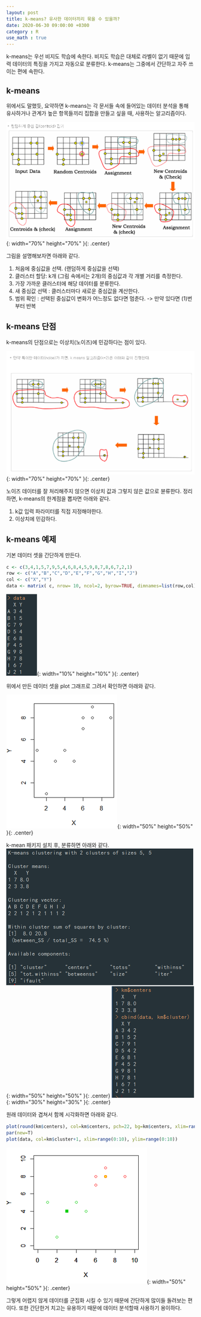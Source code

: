 ```yaml
---
layout: post
title: k-means? 유사한 데이터끼리 묶을 수 있을까?
date: 2020-06-30 09:00:00 +0300
category : R
use_math : true
---   
```


k-means는 우선 비지도 학습에 속한다. 비지도 학습은 대체로 라벨이 없기 때문에 입력 데이터의 특징을 가지고 자동으로 분류한다. k-means는 그중에서 간단하고 자주 쓰이는 편에 속한다.

## k-means

위에서도 말했듯, 요약하면 k-means는 각 문서들 속에 들어있는 데이터 분석을 통해 유사하거나 관계가 높은 항목들끼리 집합을 만들고 싶을 때, 사용하는 알고리즘이다. 

![k-means](/public/img/k-means.png){: width="70%" height="70%" }{: .center}

그림을 설명해보자면 아래와 같다.

1. 처음에 중심값을 선택. (랜덤하게 중심값을 선택)
2. 클러스터 할당: k개 (그림 속에서는 2개)의 중심값과 각 개별 거리를 측정한다.
3. 가장 가까운 클러스터에 해당 데이터를 분류한다.
4. 새 중심값 선택 : 클러스터마다 새로운 중심값을 계산한다.
5. 범위 확인 : 선택된 중심값이 변화가 어느정도 없다면 멈춘다. 
     -> 만약 있다면 (1)번부터 반복

## k-means 단점 

k-means의 단점으로는 이상치(노이즈)에 민감하다는 점이 있다.  

![k-means2](/public/img/k-means2.png){: width="70%" height="70%" }{: .center}

노이즈 데이터를 잘 처리해주지 않으면 이상치 값과 그렇지 않은 값으로 뷴류한다. 
정리하면, k-means의 한계점을 뽑자면 아래와 같다.

1. k값 입력 파라미터를 직접 지정해야한다.
2. 이상치에 민감하다.

## k-means 예제

기본 데이터 셋을 간단하게 만든다.

```r
c <- c(3,4,1,5,7,9,5,4,6,8,4,5,9,8,7,8,6,7,2,1)
row <- c("A","B","C","D","E","F","G","H","I","J")
col <- c("X","Y")
data <- matrix( c, nrow= 10, ncol=2, byrow=TRUE, dimnames=list(row,col))
``` 

![k-means3](/public/img/k-means3.png){: width="10%" height="10%" }{: .center}

위에서 만든 데이터 셋을 plot 그래프로 그려서 확인하면 아래와 같다.

![k-means4](/public/img/k-means4.png){: width="50%" height="50%" }{: .center}

k-mean 패키지 설치 후, 분류하면 아래와 같다.
![k-means5](/public/img/k-means5.png){: width="50%" height="50%" }{: .center}
![k-means6](/public/img/k-means6.png){: width="30%" height="30%" }{: .center}

원래 데이터와 겹쳐서 함께 시각화하면 아래와 같다.


```r
plot(round(km$centers), col=km$centers, pch=22, bg=km$centers, xlim=range(0:10), ylim=range(0:10))
par(new=T)
plot(data, col=km$cluster+1, xlim=range(0:10), ylim=range(0:10))
```  

![k-means7](/public/img/k-means7.png){: width="50%" height="50%" }{: .center}

그렇게 어렵지 않게 데이터를 군집화 시킬 수 있기 때문에 간단하게 많이들 돌려보는 편이다. 또한 간단한거 치고는 유용하기 때문에 데이터 분석할때 사용하기 용이하다.